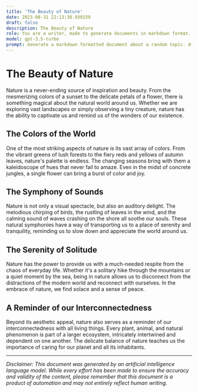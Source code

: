 ```yaml
---
title: 'The Beauty of Nature'
date: 2023-08-31 22:13:38.930159
draft: false
description: The Beauty of Nature
role: You are a writer, made to generate documents in markdown format. It is very important that all of the documents you generate are in valid markdown format.
model: gpt-3.5-turbo
prompt: Generate a markdown formatted document about a random topic. At the bottom, include a disclaimer explaining that the document was generated by you. The first line of the document should be the title. Make sure that the entire document is in proper markdown format, using a mix of various tags to make the document visually appealing.
---
```


# The Beauty of Nature

Nature is a never-ending source of inspiration and beauty. From the mesmerizing colors of a sunset to the delicate petals of a flower, there is something magical about the natural world around us. Whether we are exploring vast landscapes or simply observing a tiny creature, nature has the ability to captivate us and remind us of the wonders of our existence.

## The Colors of the World

One of the most striking aspects of nature is its vast array of colors. From the vibrant greens of lush forests to the fiery reds and yellows of autumn leaves, nature's palette is endless. The changing seasons bring with them a kaleidoscope of hues that never fail to amaze. Even in the midst of concrete jungles, a single flower can bring a burst of color and joy.

## The Symphony of Sounds

Nature is not only a visual spectacle, but also an auditory delight. The melodious chirping of birds, the rustling of leaves in the wind, and the calming sound of waves crashing on the shore all soothe our souls. These natural symphonies have a way of transporting us to a place of serenity and tranquility, reminding us to slow down and appreciate the world around us.

## The Serenity of Solitude

Nature has the power to provide us with a much-needed respite from the chaos of everyday life. Whether it's a solitary hike through the mountains or a quiet moment by the sea, being in nature allows us to disconnect from the distractions of the modern world and reconnect with ourselves. In the embrace of nature, we find solace and a sense of peace.

## A Reminder of our Interconnectedness

Beyond its aesthetic appeal, nature also serves as a reminder of our interconnectedness with all living things. Every plant, animal, and natural phenomenon is part of a larger ecosystem, intricately intertwined and dependent on one another. The delicate balance of nature teaches us the importance of caring for our planet and all its inhabitants.

---

*Disclaimer: This document was generated by an artificial intelligence language model. While every effort has been made to ensure the accuracy and validity of the content, please remember that this document is a product of automation and may not entirely reflect human writing.*